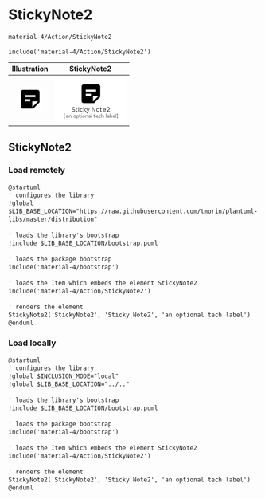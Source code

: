 # StickyNote2


```text
material-4/Action/StickyNote2
```

```text
include('material-4/Action/StickyNote2')
```



| Illustration | StickyNote2 |
| :---: | :---: |
| ![illustration for Illustration](../../material-4/Action/StickyNote2.png) | ![illustration for StickyNote2](../../material-4/Action/StickyNote2.Local.png) |




## StickyNote2

### Load remotely
```plantuml
@startuml
' configures the library
!global $LIB_BASE_LOCATION="https://raw.githubusercontent.com/tmorin/plantuml-libs/master/distribution"

' loads the library's bootstrap
!include $LIB_BASE_LOCATION/bootstrap.puml

' loads the package bootstrap
include('material-4/bootstrap')

' loads the Item which embeds the element StickyNote2
include('material-4/Action/StickyNote2')

' renders the element
StickyNote2('StickyNote2', 'Sticky Note2', 'an optional tech label')
@enduml
```

### Load locally
```plantuml
@startuml
' configures the library
!global $INCLUSION_MODE="local"
!global $LIB_BASE_LOCATION="../.."

' loads the library's bootstrap
!include $LIB_BASE_LOCATION/bootstrap.puml

' loads the package bootstrap
include('material-4/bootstrap')

' loads the Item which embeds the element StickyNote2
include('material-4/Action/StickyNote2')

' renders the element
StickyNote2('StickyNote2', 'Sticky Note2', 'an optional tech label')
@enduml
```

